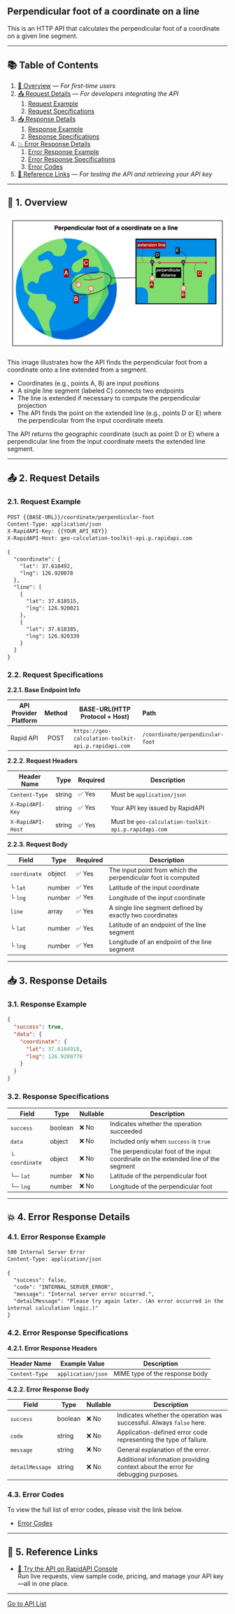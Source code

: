 ## Perpendicular foot of a coordinate on a line

This is an HTTP API that calculates the perpendicular foot of a coordinate on a given line segment.

---

## 📚 Table of Contents

1. [🧭 Overview](#-1-overview) — *For first-time users*
2. [📤 Request Details](#-2-request-details) — *For developers integrating the API*
    1. [Request Example](#21-request-example)
    2. [Request Specifications](#22-request-specifications)
3. [📥 Response Details](#-3-response-details)
    1. [Response Example](#31-response-example)
    2. [Response Specifications](#32-response-specifications)
4. [💥 Error Response Details](#-4-error-response-details)
    1. [Error Response Example](#41-error-response-example)
    2. [Error Response Specifications](#42-error-response-specifications)
    3. [Error Codes](#43-error-codes)
5. [🔗 Reference Links](#-5-reference-links) — *For testing the API and retrieving your API key*

---

## 🧭 1. Overview

![perpendicular-foot-of-a-coordinate-on-a-line](./img/perpendicular-foot-of-a-coordinate-on-a-line.png)

This image illustrates how the API finds the perpendicular foot from a coordinate onto a line extended from a segment.

- Coordinates (e.g., points A, B) are input positions
- A single line segment (labeled C) connects two endpoints
- The line is extended if necessary to compute the perpendicular projection
- The API finds the point on the extended line (e.g., points D or E) where the perpendicular from the input coordinate meets

The API returns the geographic coordinate (such as point D or E) where a perpendicular line from the input coordinate meets the extended line segment.

---

## 📤 2. Request Details

### 2.1. Request Example

```http request
POST {{BASE-URL}}/coordinate/perpendicular-foot
Content-Type: application/json
X-RapidAPI-Key: {{YOUR_API_KEY}}
X-RapidAPI-Host: geo-calculation-toolkit-api.p.rapidapi.com

{
  "coordinate": {
    "lat": 37.618492,
    "lng": 126.920078
  },
  "line": [
    {
      "lat": 37.618515,
      "lng": 126.920021
    },
    {
      "lat": 37.618385,
      "lng": 126.920339
    }
  ]
}
```

### 2.2. Request Specifications

**2.2.1. Base Endpoint Info**

| API Provider Platform | Method | BASE-URL(HTTP Protocol + Host)                       | Path                             |
|:---------------------:|:------:|------------------------------------------------------|:---------------------------------|
|       Rapid API       |  POST  | `https://geo-calculation-toolkit-api.p.rapidapi.com` | `/coordinate/perpendicular-foot` |

**2.2.2. Request Headers**

| Header Name       | Type   | Required | Description                                          |
|-------------------|--------|----------|------------------------------------------------------|
| `Content-Type`    | string | ✅ Yes    | Must be `application/json`                           |
| `X-RapidAPI-Key`  | string | ✅ Yes    | Your API key issued by RapidAPI                      |
| `X-RapidAPI-Host` | string | ✅ Yes    | Must be `geo-calculation-toolkit-api.p.rapidapi.com` |

**2.2.3. Request Body**

| Field        | Type   | Required | Description                                                   |
|--------------|--------|----------|---------------------------------------------------------------|
| `coordinate` | object | ✅ Yes    | The input point from which the perpendicular foot is computed |
| └ `lat`      | number | ✅ Yes    | Latitude of the input coordinate                              |
| └ `lng`      | number | ✅ Yes    | Longitude of the input coordinate                             |
| `line`       | array  | ✅ Yes    | A single line segment defined by exactly two coordinates      |
| └ `lat`      | number | ✅ Yes    | Latitude of an endpoint of the line segment                   |
| └ `lng`      | number | ✅ Yes    | Longitude of an endpoint of the line segment                  |

---

## 📥 3. Response Details

### 3.1. Response Example

```json
{
  "success": true,
  "data": {
    "coordinate": {
      "lat": 37.6184918,
      "lng": 126.9200778
    }
  }
}
```

### 3.2. Response Specifications

| Field          | Type    | Nullable | Description                                                                        |
|----------------|---------|----------|------------------------------------------------------------------------------------|
| `success`      | boolean | ❌ No     | Indicates whether the operation succeeded                                          |
| `data`         | object  | ❌ No     | Included only when `success` is `true`                                             |
| └ `coordinate` | object  | ❌ No     | The perpendicular foot of the input coordinate on the extended line of the segment |
| └─ `lat`       | number  | ❌ No     | Latitude of the perpendicular foot                                                 |
| └─ `lng`       | number  | ❌ No     | Longitude of the perpendicular foot                                                |

---

## 💥 4. Error Response Details

### 4.1. Error Response Example

```http request
500 Internal Server Error
Content-Type: application/json

{
  "success": false,
  "code": "INTERNAL_SERVER_ERROR",
  "message": "Internal server error occurred.",
  "detailMessage": "Please try again later. (An error occurred in the internal calculation logic.)"
}
```

### 4.2. Error Response Specifications

**4.2.1. Error Response Headers**

| Header Name    | Example Value      | Description                    |
|----------------|--------------------|--------------------------------|
| `Content-Type` | `application/json` | MIME type of the response body |

**4.2.2. Error Response Body**

| Field           | Type    | Nullable | Description                                                                      |
|-----------------|---------|----------|----------------------------------------------------------------------------------|
| `success`       | boolean | ❌ No     | Indicates whether the operation was successful. Always `false` here.             |
| `code`          | string  | ❌ No     | Application-defined error code representing the type of failure.                 |
| `message`       | string  | ❌ No     | General explanation of the error.                                                |
| `detailMessage` | string  | ❌ No     | Additional information providing context about the error for debugging purposes. |

### 4.3. Error Codes

To view the full list of error codes, please visit the link below.

- [Error Codes](./common/error-codes.md)

---

## 🔗 5. Reference Links

- [🚀 Try the API on RapidAPI Console](https://rapidapi.com/pepper-craft1-pepper-craft-default/api/geo-calculation-toolkit-api)  
  Run live requests, view sample code, pricing, and manage your API key—all in one place.

---

[Go to API List](../README.md)